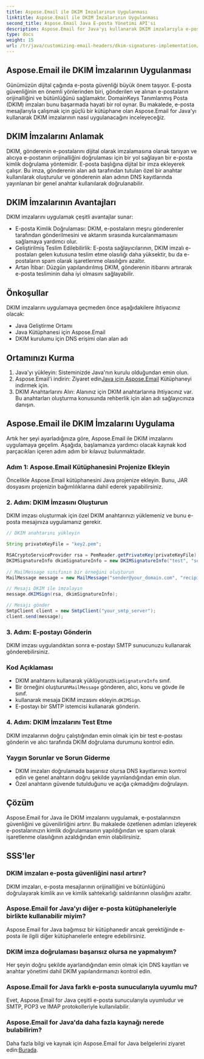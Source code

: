 ```yaml
---
title: Aspose.Email ile DKIM İmzalarının Uygulanması
linktitle: Aspose.Email ile DKIM İmzalarının Uygulanması
second_title: Aspose.Email Java E-posta Yönetimi API'si
description: Aspose.Email for Java'yı kullanarak DKIM imzalarıyla e-posta güvenliğini sağlayın. DKIM uygulaması için adım adım kılavuz ve kod.
type: docs
weight: 15
url: /tr/java/customizing-email-headers/dkim-signatures-implementation/
---
```


## Aspose.Email ile DKIM İmzalarının Uygulanması

Günümüzün dijital çağında e-posta güvenliği büyük önem taşıyor. E-posta güvenliğinin en önemli yönlerinden biri, gönderilen ve alınan e-postaların orijinalliğini ve bütünlüğünü sağlamaktır. DomainKeys Tanımlanmış Posta (DKIM) imzaları bunu başarmada hayati bir rol oynar. Bu makalede, e-posta mesajlarıyla çalışmak için güçlü bir kütüphane olan Aspose.Email for Java'yı kullanarak DKIM imzalarının nasıl uygulanacağını inceleyeceğiz.

## DKIM İmzalarını Anlamak

DKIM, gönderenin e-postalarını dijital olarak imzalamasına olanak tanıyan ve alıcıya e-postanın orijinalliğini doğrulaması için bir yol sağlayan bir e-posta kimlik doğrulama yöntemidir. E-posta başlığına dijital bir imza ekleyerek çalışır. Bu imza, gönderenin alan adı tarafından tutulan özel bir anahtar kullanılarak oluşturulur ve gönderenin alan adının DNS kayıtlarında yayınlanan bir genel anahtar kullanılarak doğrulanabilir.

## DKIM İmzalarının Avantajları

DKIM imzalarını uygulamak çeşitli avantajlar sunar:
- E-posta Kimlik Doğrulaması: DKIM, e-postaların meşru gönderenler tarafından gönderilmesini ve aktarım sırasında kurcalanmamasını sağlamaya yardımcı olur.
- Geliştirilmiş Teslim Edilebilirlik: E-posta sağlayıcılarının, DKIM imzalı e-postaları gelen kutusuna teslim etme olasılığı daha yüksektir, bu da e-postaların spam olarak işaretlenme olasılığını azaltır.
- Artan İtibar: Düzgün yapılandırılmış DKIM, gönderenin itibarını artırarak e-posta tesliminin daha iyi olmasını sağlayabilir.

## Önkoşullar

DKIM imzalarını uygulamaya geçmeden önce aşağıdakilere ihtiyacınız olacak:
- Java Geliştirme Ortamı
- Java Kütüphanesi için Aspose.Email
- DKIM kurulumu için DNS erişimi olan alan adı

## Ortamınızı Kurma

1. Java'yı yükleyin: Sisteminizde Java'nın kurulu olduğundan emin olun.
2.  Aspose.Email'i indirin: Ziyaret edin[Java için Aspose.Email](https://products.aspose.com/email/java/) Kütüphaneyi indirmek için.
3. DKIM Anahtarlarını Alın: Alanınız için DKIM anahtarlarına ihtiyacınız var. Bu anahtarları oluşturma konusunda rehberlik için alan adı sağlayıcınıza danışın.

## Aspose.Email ile DKIM İmzalarını Uygulama

Artık her şeyi ayarladığınıza göre, Aspose.Email ile DKIM imzalarını uygulamaya geçelim. Aşağıda, başlamanıza yardımcı olacak kaynak kod parçacıkları içeren adım adım bir kılavuz bulunmaktadır.

### Adım 1: Aspose.Email Kütüphanesini Projenize Ekleyin

Öncelikle Aspose.Email kütüphanesini Java projenize ekleyin. Bunu, JAR dosyasını projenizin bağımlılıklarına dahil ederek yapabilirsiniz.

### 2. Adım: DKIM İmzasını Oluşturun

DKIM imzası oluşturmak için özel DKIM anahtarınızı yüklemeniz ve bunu e-posta mesajınıza uygulamanız gerekir.

```java
// DKIM anahtarını yükleyin

String privateKeyFile = "key2.pem";

RSACryptoServiceProvider rsa = PemReader.getPrivateKey(privateKeyFile);
DKIMSignatureInfo dkimSignatureInfo = new DKIMSignatureInfo("test", "some_email.com");
 
// MailMessage sınıfının bir örneğini oluşturun
MailMessage message = new MailMessage("sender@your_domain.com", "recipient@recipient_domain.com", "Subject", "Body");

// Mesajı DKIM ile imzalayın
message.dKIMSign(rsa, dkimSignatureInfo);

// Mesajı gönder
SmtpClient client = new SmtpClient("your_smtp_server");
client.send(message);
```

### 3. Adım: E-postayı Gönderin

DKIM imzası uygulandıktan sonra e-postayı SMTP sunucunuzu kullanarak gönderebilirsiniz.

### Kod Açıklaması

-  DKIM anahtarını kullanarak yüklüyoruz`DkimSignatureInfo` sınıf.
-  Bir örneğini oluşturun`MailMessage` gönderen, alıcı, konu ve gövde ile sınıf.
-  kullanarak mesaja DKIM imzasını ekleyin.`dKIMSign`.
- E-postayı bir SMTP istemcisi kullanarak gönderin.

### 4. Adım: DKIM İmzalarını Test Etme

DKIM imzalarının doğru çalıştığından emin olmak için bir test e-postası gönderin ve alıcı tarafında DKIM doğrulama durumunu kontrol edin.

### Yaygın Sorunlar ve Sorun Giderme

- DKIM imzaları doğrulamada başarısız olursa DNS kayıtlarınızı kontrol edin ve genel anahtarın doğru şekilde yayınlandığından emin olun.
- Özel anahtarın güvende tutulduğunu ve açığa çıkmadığını doğrulayın.

## Çözüm

Aspose.Email for Java ile DKIM imzalarını uygulamak, e-postalarınızın güvenliğini ve güvenilirliğini artırır. Bu makalede özetlenen adımları izleyerek e-postalarınızın kimlik doğrulamasının yapıldığından ve spam olarak işaretlenme olasılığının azaldığından emin olabilirsiniz.

## SSS'ler

### DKIM imzaları e-posta güvenliğini nasıl artırır?

DKIM imzaları, e-posta mesajlarının orijinalliğini ve bütünlüğünü doğrulayarak kimlik avı ve kimlik sahtekarlığı saldırılarının olasılığını azaltır.

### Aspose.Email for Java'yı diğer e-posta kütüphaneleriyle birlikte kullanabilir miyim?

Aspose.Email for Java bağımsız bir kütüphanedir ancak gerektiğinde e-posta ile ilgili diğer kütüphanelerle entegre edebilirsiniz.

### DKIM imza doğrulaması başarısız olursa ne yapmalıyım?

Her şeyin doğru şekilde ayarlandığından emin olmak için DNS kayıtları ve anahtar yönetimi dahil DKIM yapılandırmanızı kontrol edin.

### Aspose.Email for Java farklı e-posta sunucularıyla uyumlu mu?

Evet, Aspose.Email for Java çeşitli e-posta sunucularıyla uyumludur ve SMTP, POP3 ve IMAP protokolleriyle kullanılabilir.

### Aspose.Email for Java'da daha fazla kaynağı nerede bulabilirim?

Daha fazla bilgi ve kaynak için Aspose.Email for Java belgelerini ziyaret edin:[Burada](https://reference.aspose.com/email/java/).